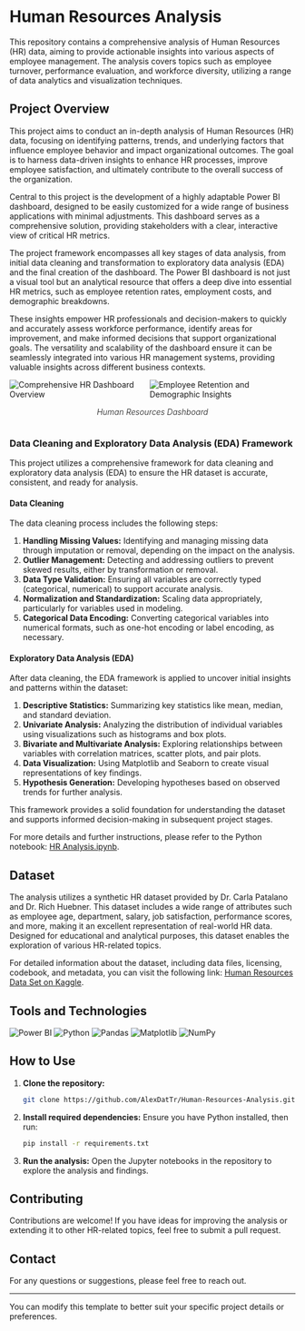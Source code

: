 # Human Resources Analysis

This repository contains a comprehensive analysis of Human Resources (HR) data, aiming to provide actionable insights into various aspects of employee management. The analysis covers topics such as employee turnover, performance evaluation, and workforce diversity, utilizing a range of data analytics and visualization techniques.

## Project Overview

This project aims to conduct an in-depth analysis of Human Resources (HR) data, focusing on identifying patterns, trends, and underlying factors that influence employee behavior and impact organizational outcomes. The goal is to harness data-driven insights to enhance HR processes, improve employee satisfaction, and ultimately contribute to the overall success of the organization.

Central to this project is the development of a highly adaptable Power BI dashboard, designed to be easily customized for a wide range of business applications with minimal adjustments. This dashboard serves as a comprehensive solution, providing stakeholders with a clear, interactive view of critical HR metrics.

The project framework encompasses all key stages of data analysis, from initial data cleaning and transformation to exploratory data analysis (EDA) and the final creation of the dashboard. The Power BI dashboard is not just a visual tool but an analytical resource that offers a deep dive into essential HR metrics, such as employee retention rates, employment costs, and demographic breakdowns. 

These insights empower HR professionals and decision-makers to quickly and accurately assess workforce performance, identify areas for improvement, and make informed decisions that support organizational goals. The versatility and scalability of the dashboard ensure it can be seamlessly integrated into various HR management systems, providing valuable insights across different business contexts.


<div style="display: flex; justify-content: center; align-items: center; flex-direction: column;">
  <div style="display: flex; justify-content: center;">
    <div style="margin-right: 20px;">
      <img src="https://github.com/user-attachments/assets/d1ef4410-bf7a-4b9d-a627-4fcba0d5738c" alt="Comprehensive HR Dashboard Overview" style="max-width: 100%; height: auto;" />
    </div>
    <div>
      <img src="https://github.com/user-attachments/assets/c995a940-95f7-408e-83e4-66d7ad7293aa" alt="Employee Retention and Demographic Insights" style="max-width: 100%; height: auto;" />
    </div>
  </div>
  <p style="text-align: center;"><i style="font-weight: 300;">Human Resources Dashboard</i></p>
</div>


### Data Cleaning and Exploratory Data Analysis (EDA) Framework

This project utilizes a comprehensive framework for data cleaning and exploratory data analysis (EDA) to ensure the HR dataset is accurate, consistent, and ready for analysis.

#### Data Cleaning

The data cleaning process includes the following steps:

1. **Handling Missing Values:** Identifying and managing missing data through imputation or removal, depending on the impact on the analysis.
2. **Outlier Management:** Detecting and addressing outliers to prevent skewed results, either by transformation or removal.
3. **Data Type Validation:** Ensuring all variables are correctly typed (categorical, numerical) to support accurate analysis.
4. **Normalization and Standardization:** Scaling data appropriately, particularly for variables used in modeling.
5. **Categorical Data Encoding:** Converting categorical variables into numerical formats, such as one-hot encoding or label encoding, as necessary.

#### Exploratory Data Analysis (EDA)

After data cleaning, the EDA framework is applied to uncover initial insights and patterns within the dataset:

1. **Descriptive Statistics:** Summarizing key statistics like mean, median, and standard deviation.
2. **Univariate Analysis:** Analyzing the distribution of individual variables using visualizations such as histograms and box plots.
3. **Bivariate and Multivariate Analysis:** Exploring relationships between variables with correlation matrices, scatter plots, and pair plots.
4. **Data Visualization:** Using Matplotlib and Seaborn to create visual representations of key findings.
5. **Hypothesis Generation:** Developing hypotheses based on observed trends for further analysis.

This framework provides a solid foundation for understanding the dataset and supports informed decision-making in subsequent project stages.

For more details and further instructions, please refer to the Python notebook: [HR Analysis.ipynb](https://github.com/AlexDatTr/Human-Resources-Analysis/blob/master/HR%20Analysis.ipynb).
  
## Dataset

The analysis utilizes a synthetic HR dataset provided by Dr. Carla Patalano and Dr. Rich Huebner. This dataset includes a wide range of attributes such as employee age, department, salary, job satisfaction, performance scores, and more, making it an excellent representation of real-world HR data. Designed for educational and analytical purposes, this dataset enables the exploration of various HR-related topics.

For detailed information about the dataset, including data files, licensing, codebook, and metadata, you can visit the following link:
[Human Resources Data Set on Kaggle](https://www.kaggle.com/datasets/rhuebner/human-resources-data-set).

## Tools and Technologies

![Power BI](https://img.shields.io/badge/Power_BI-F2C811?style=for-the-badge&logo=powerbi&logoColor=black)
![Python](https://img.shields.io/badge/Python-3776AB?style=for-the-badge&logo=python&logoColor=white)
![Pandas](https://img.shields.io/badge/Pandas-150458?style=for-the-badge&logo=pandas&logoColor=white)
![Matplotlib](https://img.shields.io/badge/Matplotlib-%23ffffff.svg?style=for-the-badge&logo=Matplotlib&logoColor=black)
![NumPy](https://img.shields.io/badge/NumPy-013243?style=for-the-badge&logo=numpy&logoColor=white)

## How to Use

1. **Clone the repository:**
   ```bash
   git clone https://github.com/AlexDatTr/Human-Resources-Analysis.git
   ```
2. **Install required dependencies:**
   Ensure you have Python installed, then run:
   ```bash
   pip install -r requirements.txt
   ```
3. **Run the analysis:**
   Open the Jupyter notebooks in the repository to explore the analysis and findings.
   
## Contributing

Contributions are welcome! If you have ideas for improving the analysis or extending it to other HR-related topics, feel free to submit a pull request.


## Contact

For any questions or suggestions, please feel free to reach out.

---

You can modify this template to better suit your specific project details or preferences.
